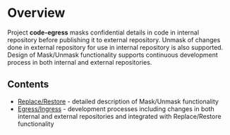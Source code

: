 # Overview

Project **code-egress** masks confidential details in code
in internal repository before publishing it to external repository.
Unmask of changes done in external repository for use in internal repository
is also supported. 
Design of Mask/Unmask functionality supports continuous development process
in both internal and external repositories.

## Contents

- [Replace/Restore](doc/Replace-Restore.md) - detailed description of Mask/Unmask functionality
- [Egress/Ingress](doc/Egress-Ingress.md) - development processes including changes
  in both internal and external repositories
  and integrated with Replace/Restore functionality
